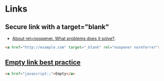 # Links

## Secure link with a target="blank"

* [About rel=noopener. What problems does it solve?](https://mathiasbynens.github.io/rel-noopener/).

```html
<a href="http://example.com" target="_blank" rel="noopener noreferrer">Link</a>
```

## [Empty link best practice](https://stackoverflow.com/a/5637990)

```html
<a href="javascript:;">Empty</a>
```
